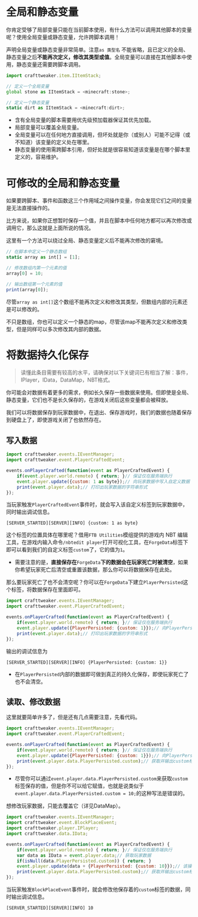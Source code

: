# 全局和静态变量

你肯定受够了局部变量只能在当前脚本使用，有什么方法可以调用其他脚本的变量呢？使用全局变量或静态变量，允许跨脚本调用！

声明全局变量或静态变量非常简单。注意`as 类型名` 不能省略，且已定义的全局、静态变量之后**不能再次定义，修改其类型或值**。全局变量可以直接在其他脚本中使用，静态变量还需要跨脚本调用。

```javascript
import crafttweaker.item.IItemStack;

// 定义一个全局变量
global stone as IItemStack = <minecraft:stone>;

// 定义一个静态变量
static dirt as IItemStack = <minecraft:dirt>;
```

* 含有全局变量的脚本需要用优先级预加载器保证其优先加载。
* 局部变量可以覆盖全局变量。
* 全局变量可以在任何地方直接调用，但坏处就是你（或别人）可能不记得（或不知道）该变量的定义处在哪里。
* 静态变量的使用需跨脚本引用，但好处就是很容易知道该变量是在哪个脚本里定义的，容易维护。

# 可修改的全局和静态变量

如果要跨脚本、事件和函数这三个作用域之间操作变量，你会发现它们之间的变量是无法直接操作的。

比方来说，如果你正想暂时保存一个值，并且在脚本中任何地方都可以再次修改或调用它，那么这就是上面所说的情况。

这里有一个方法可以绕过全局、静态变量定义后不能再次修改的窘境。

```javascript
// 在脚本中定义一个静态数组
static array as int[] = [1];

// 修改数组内第一个元素的值
array[0] = 10;

// 输出数组第一个元素的值
print(array[0]);
```

尽管`array as int[]`这个数组不能再次定义和修改其类型，但数组内部的元素还是可以修改的。

不只是数组，你也可以定义一个静态的map，尽管该map不能再次定义和修改类型，但是同样可以多次修改其内部的数据。

# 将数据持久化保存

> 读懂此条目需要有较高的水平，请确保对以下关键词已有相当了解：事件，IPlayer，IData，DataMap，NBT格式。

你可能会对数据有着更多的需求，例如长久保存一些数据来使用。但即使是全局、静态变量，它们也不是长久保存的，在游戏关闭后这些变量都会被释放。

我们可以将数据保存到玩家数据中，在退出、保存游戏时，我们的数据也随着保存到硬盘上了，即使游戏关闭了也依然存在。

## 写入数据

```javascript
import crafttweaker.events.IEventManager;
import crafttweaker.event.PlayerCraftedEvent;

events.onPlayerCrafted(function(event as PlayerCraftedEvent) {
    if(event.player.world.remote) { return; }// 保证仅在服务端执行
    event.player.update({custom: 1 as byte});// 向玩家数据中写入自定义数据
    print(event.player.data);// 打印出玩家数据的字符串形式
});
```

当玩家触发`PlayerCraftedEvent`事件时，就会写入该自定义标签到玩家数据中，同时输出调试信息。

```log
[SERVER_STARTED][SERVER][INFO] {custom: 1 as byte}
```

这个标签的位置具体在哪里呢？借用`FTB Utilities`模组提供的游戏内 NBT 编辑工具，在游戏内输入命令`/nbtedit player`打开可视化工具，在`ForgeData`标签下即可以看到我们的自定义标签`custom`了，它的值为`1`。

- 需要注意的是，**直接保存在**`ForgeData`**下的数据会在玩家死亡时被清空**，如果你希望玩家死亡后清空或重置该数据，那么你可以将数据保存在此处。

那么要玩家死亡了也不会清空呢？你可以在`ForgeData`下建立`PlayerPersisted`这个标签，将数据保存在里面即可。

```javascript
import crafttweaker.events.IEventManager;
import crafttweaker.event.PlayerCraftedEvent;

events.onPlayerCrafted(function(event as PlayerCraftedEvent) {
    if(event.player.world.remote) { return; }// 保证仅在服务端执行
    event.player.update({PlayerPersisted: {custom: 1}});// 向PlayerPersisted中写入子标签{custom: 1}
    print(event.player.data);// 打印出玩家数据的字符串形式
});
```

输出的调试信息为

```log
[SERVER_STARTED][SERVER][INFO] {PlayerPersisted: {custom: 1}}
```

- 在`PlayerPersisted`内部的数据即可做到真正的持久化保存，即使玩家死亡了也不会清空。

## 读取、修改数据

这里就要简单许多了，但是还有几点需要注意，先看代码。

```javascript
import crafttweaker.events.IEventManager;
import crafttweaker.event.PlayerCraftedEvent;

events.onPlayerCrafted(function(event as PlayerCraftedEvent) {
    if(event.player.world.remote) { return; }// 保证仅在服务端执行
    event.player.update({PlayerPersisted: {custom: 1}});// 向PlayerPersisted中写入子标签{custom: 1}
    print(event.player.data.PlayerPersisted.custom);// 获取并输出custom标签保存的值
});
```

- 尽管你可以通过`event.player.data.PlayerPersisted.custom`来获取`custom`标签保存的值，但是你不可以给它赋值，也就是说类似于`event.player.data.PlayerPersisted.custom = 10;`的这种写法是错误的。

想修改玩家数据，只能去覆盖它（详见DataMap）。

```javascript
import crafttweaker.events.IEventManager;
import crafttweaker.event.BlockPlaceEvent;
import crafttweaker.player.IPlayer;
import crafttweaker.data.IData;

events.onPlayerCrafted(function(event as PlayerCraftedEvent) {
    if(event.player.world.remote) { return; }// 保证仅在服务端执行
    var data as IData = event.player.data;// 获取玩家数据
    if(isNull(data.PlayerPersisted.custom)) { return; }
    event.player.update(data + {PlayerPersisted: {custom: 10}});// 该操作为覆盖，最终相当于修改custom标签的值
    print(event.player.data.PlayerPersisted.custom);// 获取并输出custom标签保存的值
});
```

当玩家触发`BlockPlaceEvent`事件时，就会修改他保存着的`custom`标签的数据，同时输出调试信息。

```log
[SERVER_STARTED][SERVER][INFO] 10
```